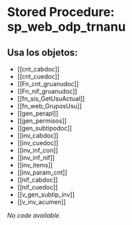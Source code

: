 # Stored Procedure: sp_web_odp_trnanu

## Usa los objetos:
- [[cnt_cabdoc]]
- [[cnt_cuedoc]]
- [[Fn_cnt_gruanudoc]]
- [[Fn_nif_gruanudoc]]
- [[fn_sis_GetUsuActual]]
- [[fn_web_GruposUsu]]
- [[gen_perapl]]
- [[gen_permisos]]
- [[gen_subtipodoc]]
- [[inv_cabdoc]]
- [[inv_cuedoc]]
- [[inv_inf_con]]
- [[inv_inf_nif]]
- [[inv_items]]
- [[inv_param_cnt]]
- [[nif_cabdoc]]
- [[nif_cuedoc]]
- [[v_gen_subtip_inv]]
- [[v_inv_acumen]]

*No code available.*

